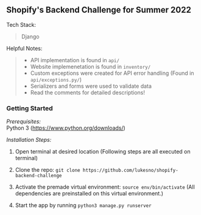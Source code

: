 ## Shopify's Backend Challenge for Summer 2022

Tech Stack: 

> Django

Helpful Notes: 

> * API implementation is found in `api/`   
> * Website implemenetation is found in `inventory/`  
> * Custom exceptions were created for API error handling (Found in `api/exceptions.py/`)  
> * Serializers and forms were used to validate data  
> * Read the comments for detailed descriptions!


### Getting Started

_Prerequisites:_   
Python 3 (https://www.python.org/downloads/)

_Installation Steps:_
1. Open terminal at desired location (Following steps are all executed on terminal)

2. Clone the repo: `git clone https://github.com/lukesno/shopify-backend-challenge`

3. Activate the premade virtual environment: `source env/bin/activate` (All dependencies are preinstalled on this virtual environment.)

4. Start the app by running `python3 manage.py runserver`
